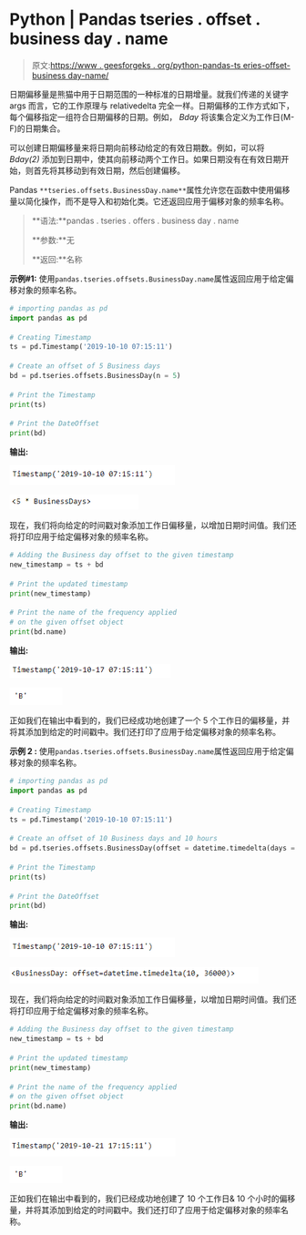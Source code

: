 # Python | Pandas tseries . offset . business day . name

> 原文:[https://www . geesforgeks . org/python-pandas-ts eries-offset-business day-name/](https://www.geeksforgeeks.org/python-pandas-tseries-offsets-businessday-name/)

日期偏移量是熊猫中用于日期范围的一种标准的日期增量。就我们传递的关键字 args 而言，它的工作原理与 relativedelta 完全一样。日期偏移的工作方式如下，每个偏移指定一组符合日期偏移的日期。例如， *Bday* 将该集合定义为工作日(M-F)的日期集合。

可以创建日期偏移量来将日期向前移动给定的有效日期数。例如，可以将 *Bday(2)* 添加到日期中，使其向前移动两个工作日。如果日期没有在有效日期开始，则首先将其移动到有效日期，然后创建偏移。

Pandas `**tseries.offsets.BusinessDay.name**`属性允许您在函数中使用偏移量以简化操作，而不是导入和初始化类。它还返回应用于偏移对象的频率名称。

> **语法:**pandas . tseries . offers . business day . name
> 
> **参数:**无
> 
> **返回:**名称

**示例#1:** 使用`pandas.tseries.offsets.BusinessDay.name`属性返回应用于给定偏移对象的频率名称。

```py
# importing pandas as pd
import pandas as pd

# Creating Timestamp
ts = pd.Timestamp('2019-10-10 07:15:11')

# Create an offset of 5 Business days
bd = pd.tseries.offsets.BusinessDay(n = 5)

# Print the Timestamp
print(ts)

# Print the DateOffset
print(bd)
```

**输出:**

![](img/31fa9e80203f8bb21b39d4385472bd28.png)

![](img/1d1737a5d0b06b452ab379d87f50258d.png)

现在，我们将向给定的时间戳对象添加工作日偏移量，以增加日期时间值。我们还将打印应用于给定偏移对象的频率名称。

```py
# Adding the Business day offset to the given timestamp
new_timestamp = ts + bd

# Print the updated timestamp
print(new_timestamp)

# Print the name of the frequency applied 
# on the given offset object
print(bd.name)
```

**输出:**

![](img/d10efe783a87515533a70042bbdd85cc.png)

![](img/9be8f2db57d7ef80a46401e68f5923c0.png)

正如我们在输出中看到的，我们已经成功地创建了一个 5 个工作日的偏移量，并将其添加到给定的时间戳中。我们还打印了应用于给定偏移对象的频率名称。

**示例 2 :** 使用`pandas.tseries.offsets.BusinessDay.name`属性返回应用于给定偏移对象的频率名称。

```py
# importing pandas as pd
import pandas as pd

# Creating Timestamp
ts = pd.Timestamp('2019-10-10 07:15:11')

# Create an offset of 10 Business days and 10 hours
bd = pd.tseries.offsets.BusinessDay(offset = datetime.timedelta(days = 10, hours = 10))

# Print the Timestamp
print(ts)

# Print the DateOffset
print(bd)
```

**输出:**

![](img/31fa9e80203f8bb21b39d4385472bd28.png)

![](img/3ddc56673632c0084372bea2f71ab964.png)

现在，我们将向给定的时间戳对象添加工作日偏移量，以增加日期时间值。我们还将打印应用于给定偏移对象的频率名称。

```py
# Adding the Business day offset to the given timestamp
new_timestamp = ts + bd

# Print the updated timestamp
print(new_timestamp)

# Print the name of the frequency applied 
# on the given offset object
print(bd.name)
```

**输出:**

![](img/28a71a7149304daec7031eb0c4d37537.png)

![](img/9be8f2db57d7ef80a46401e68f5923c0.png)

正如我们在输出中看到的，我们已经成功地创建了 10 个工作日& 10 个小时的偏移量，并将其添加到给定的时间戳中。我们还打印了应用于给定偏移对象的频率名称。